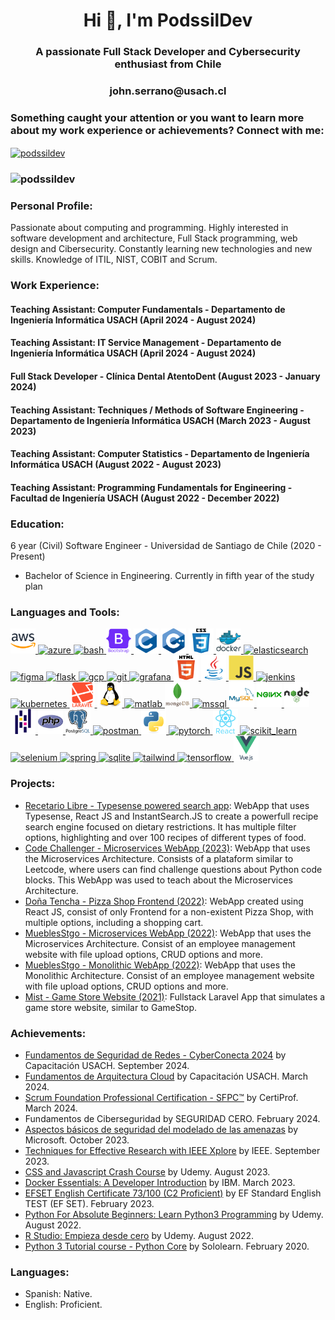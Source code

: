 <h1 align="center">Hi 👋, I'm PodssilDev</h1>
<h3 align="center">A passionate Full Stack Developer and Cybersecurity enthusiast from Chile</h3>
<h3 align="center">john.serrano@usach.cl</h3>

<h3 align="left">Something caught your attention or you want to learn more about my work experience or achievements? Connect with me:</h3>
<p align="left">
<a href="https://linkedin.com/in/podssildev" target="blank"><img align="center" src="https://raw.githubusercontent.com/rahuldkjain/github-profile-readme-generator/master/src/images/icons/Social/linked-in-alt.svg" alt="podssildev" height="30" width="40" /></a>
</p>
                                                          
<h3 align ="center">
  
<p align="left"> <img src="https://komarev.com/ghpvc/?username=podssildev&label=Profile%20views&color=0e75b6&style=flat" alt="podssildev" /> </p>

<h3 align="left"> Personal Profile: </h3>
<p> Passionate about computing and programming. Highly interested in software development and architecture, Full Stack programming, web
design and Cibersecurity. Constantly learning new technologies and new skills. Knowledge of ITIL, NIST, COBIT and Scrum. </p>

<h3 align="left" > Work Experience: </h3>
<h4> <b>Teaching Assistant: Computer Fundamentals</b> - Departamento de Ingeniería Informática USACH (April 2024 - August 2024) </h4>
<h4> <b> Teaching Assistant: IT Service Management </b> - Departamento de Ingeniería Informática USACH (April 2024 - August 2024) </h4>
<h4> <b> Full Stack Developer </b> - Clínica Dental AtentoDent (August 2023 - January 2024) </h4>
<h4> <b> Teaching Assistant: Techniques / Methods of Software Engineering </b> - Departamento de Ingeniería Informática USACH (March 2023 - August 2023)</h4>
<h4> <b> Teaching Assistant: Computer Statistics </b> - Departamento de Ingeniería Informática USACH (August 2022 - August 2023)</h4>
<h4> <b> Teaching Assistant: Programming Fundamentals for Engineering  </b> - Facultad de Ingeniería USACH (August 2022 - December 2022)</h4>
<h3 align="left">Education:</h3>

<p> 6 year (Civil) Software Engineer - Universidad de Santiago de Chile (2020 - Present) </p>

* Bachelor of Science in Engineering. Currently in fifth year of the study plan

<h3 align="left">Languages and Tools:</h3>

<p align="left"> <a href="https://aws.amazon.com" target="_blank" rel="noreferrer"> <img src="https://raw.githubusercontent.com/devicons/devicon/master/icons/amazonwebservices/amazonwebservices-original-wordmark.svg" alt="aws" width="40" height="40"/> </a> <a href="https://azure.microsoft.com/en-in/" target="_blank" rel="noreferrer"> <img src="https://www.vectorlogo.zone/logos/microsoft_azure/microsoft_azure-icon.svg" alt="azure" width="40" height="40"/> </a> <a href="https://www.gnu.org/software/bash/" target="_blank" rel="noreferrer"> <img src="https://www.vectorlogo.zone/logos/gnu_bash/gnu_bash-icon.svg" alt="bash" width="40" height="40"/> </a> <a href="https://getbootstrap.com" target="_blank" rel="noreferrer"> <img src="https://raw.githubusercontent.com/devicons/devicon/master/icons/bootstrap/bootstrap-plain-wordmark.svg" alt="bootstrap" width="40" height="40"/> </a> <a href="https://www.cprogramming.com/" target="_blank" rel="noreferrer"> <img src="https://raw.githubusercontent.com/devicons/devicon/master/icons/c/c-original.svg" alt="c" width="40" height="40"/> </a> <a href="https://www.w3schools.com/cpp/" target="_blank" rel="noreferrer"> <img src="https://raw.githubusercontent.com/devicons/devicon/master/icons/cplusplus/cplusplus-original.svg" alt="cplusplus" width="40" height="40"/> </a> <a href="https://www.w3schools.com/css/" target="_blank" rel="noreferrer"> <img src="https://raw.githubusercontent.com/devicons/devicon/master/icons/css3/css3-original-wordmark.svg" alt="css3" width="40" height="40"/> </a> <a href="https://www.docker.com/" target="_blank" rel="noreferrer"> <img src="https://raw.githubusercontent.com/devicons/devicon/master/icons/docker/docker-original-wordmark.svg" alt="docker" width="40" height="40"/> </a> <a href="https://www.elastic.co" target="_blank" rel="noreferrer"> <img src="https://www.vectorlogo.zone/logos/elastic/elastic-icon.svg" alt="elasticsearch" width="40" height="40"/> </a> <a href="https://www.figma.com/" target="_blank" rel="noreferrer"> <img src="https://www.vectorlogo.zone/logos/figma/figma-icon.svg" alt="figma" width="40" height="40"/> </a> <a href="https://flask.palletsprojects.com/" target="_blank" rel="noreferrer"> <img src="https://www.vectorlogo.zone/logos/pocoo_flask/pocoo_flask-icon.svg" alt="flask" width="40" height="40"/> </a> <a href="https://cloud.google.com" target="_blank" rel="noreferrer"> <img src="https://www.vectorlogo.zone/logos/google_cloud/google_cloud-icon.svg" alt="gcp" width="40" height="40"/> </a> <a href="https://git-scm.com/" target="_blank" rel="noreferrer"> <img src="https://www.vectorlogo.zone/logos/git-scm/git-scm-icon.svg" alt="git" width="40" height="40"/> </a> <a href="https://grafana.com" target="_blank" rel="noreferrer"> <img src="https://www.vectorlogo.zone/logos/grafana/grafana-icon.svg" alt="grafana" width="40" height="40"/> </a> <a href="https://www.w3.org/html/" target="_blank" rel="noreferrer"> <img src="https://raw.githubusercontent.com/devicons/devicon/master/icons/html5/html5-original-wordmark.svg" alt="html5" width="40" height="40"/> </a> <a href="https://www.java.com" target="_blank" rel="noreferrer"> <img src="https://raw.githubusercontent.com/devicons/devicon/master/icons/java/java-original.svg" alt="java" width="40" height="40"/> </a> <a href="https://developer.mozilla.org/en-US/docs/Web/JavaScript" target="_blank" rel="noreferrer"> <img src="https://raw.githubusercontent.com/devicons/devicon/master/icons/javascript/javascript-original.svg" alt="javascript" width="40" height="40"/> </a> <a href="https://www.jenkins.io" target="_blank" rel="noreferrer"> <img src="https://www.vectorlogo.zone/logos/jenkins/jenkins-icon.svg" alt="jenkins" width="40" height="40"/> </a> <a href="https://kubernetes.io" target="_blank" rel="noreferrer"> <img src="https://www.vectorlogo.zone/logos/kubernetes/kubernetes-icon.svg" alt="kubernetes" width="40" height="40"/> </a> <a href="https://laravel.com/" target="_blank" rel="noreferrer"> <img src="https://raw.githubusercontent.com/devicons/devicon/master/icons/laravel/laravel-plain-wordmark.svg" alt="laravel" width="40" height="40"/> </a> <a href="https://www.linux.org/" target="_blank" rel="noreferrer"> <img src="https://raw.githubusercontent.com/devicons/devicon/master/icons/linux/linux-original.svg" alt="linux" width="40" height="40"/> </a> <a href="https://www.mathworks.com/" target="_blank" rel="noreferrer"> <img src="https://upload.wikimedia.org/wikipedia/commons/2/21/Matlab_Logo.png" alt="matlab" width="40" height="40"/> </a> <a href="https://www.mongodb.com/" target="_blank" rel="noreferrer"> <img src="https://raw.githubusercontent.com/devicons/devicon/master/icons/mongodb/mongodb-original-wordmark.svg" alt="mongodb" width="40" height="40"/> </a> <a href="https://www.microsoft.com/en-us/sql-server" target="_blank" rel="noreferrer"> <img src="https://www.svgrepo.com/show/303229/microsoft-sql-server-logo.svg" alt="mssql" width="40" height="40"/> </a> <a href="https://www.mysql.com/" target="_blank" rel="noreferrer"> <img src="https://raw.githubusercontent.com/devicons/devicon/master/icons/mysql/mysql-original-wordmark.svg" alt="mysql" width="40" height="40"/> </a> <a href="https://www.nginx.com" target="_blank" rel="noreferrer"> <img src="https://raw.githubusercontent.com/devicons/devicon/master/icons/nginx/nginx-original.svg" alt="nginx" width="40" height="40"/> </a> <a href="https://nodejs.org" target="_blank" rel="noreferrer"> <img src="https://raw.githubusercontent.com/devicons/devicon/master/icons/nodejs/nodejs-original-wordmark.svg" alt="nodejs" width="40" height="40"/> </a> <a href="https://pandas.pydata.org/" target="_blank" rel="noreferrer"> <img src="https://raw.githubusercontent.com/devicons/devicon/2ae2a900d2f041da66e950e4d48052658d850630/icons/pandas/pandas-original.svg" alt="pandas" width="40" height="40"/> </a> <a href="https://www.php.net" target="_blank" rel="noreferrer"> <img src="https://raw.githubusercontent.com/devicons/devicon/master/icons/php/php-original.svg" alt="php" width="40" height="40"/> </a> <a href="https://www.postgresql.org" target="_blank" rel="noreferrer"> <img src="https://raw.githubusercontent.com/devicons/devicon/master/icons/postgresql/postgresql-original-wordmark.svg" alt="postgresql" width="40" height="40"/> </a> <a href="https://postman.com" target="_blank" rel="noreferrer"> <img src="https://www.vectorlogo.zone/logos/getpostman/getpostman-icon.svg" alt="postman" width="40" height="40"/> </a> <a href="https://www.python.org" target="_blank" rel="noreferrer"> <img src="https://raw.githubusercontent.com/devicons/devicon/master/icons/python/python-original.svg" alt="python" width="40" height="40"/> </a> <a href="https://pytorch.org/" target="_blank" rel="noreferrer"> <img src="https://www.vectorlogo.zone/logos/pytorch/pytorch-icon.svg" alt="pytorch" width="40" height="40"/> </a> <a href="https://reactjs.org/" target="_blank" rel="noreferrer"> <img src="https://raw.githubusercontent.com/devicons/devicon/master/icons/react/react-original-wordmark.svg" alt="react" width="40" height="40"/> </a> <a href="https://scikit-learn.org/" target="_blank" rel="noreferrer"> <img src="https://upload.wikimedia.org/wikipedia/commons/0/05/Scikit_learn_logo_small.svg" alt="scikit_learn" width="40" height="40"/> </a> <a href="https://www.selenium.dev" target="_blank" rel="noreferrer"> <img src="https://raw.githubusercontent.com/detain/svg-logos/780f25886640cef088af994181646db2f6b1a3f8/svg/selenium-logo.svg" alt="selenium" width="40" height="40"/> </a> <a href="https://spring.io/" target="_blank" rel="noreferrer"> <img src="https://www.vectorlogo.zone/logos/springio/springio-icon.svg" alt="spring" width="40" height="40"/> </a> <a href="https://www.sqlite.org/" target="_blank" rel="noreferrer"> <img src="https://www.vectorlogo.zone/logos/sqlite/sqlite-icon.svg" alt="sqlite" width="40" height="40"/> </a> <a href="https://tailwindcss.com/" target="_blank" rel="noreferrer"> <img src="https://www.vectorlogo.zone/logos/tailwindcss/tailwindcss-icon.svg" alt="tailwind" width="40" height="40"/> </a> <a href="https://www.tensorflow.org" target="_blank" rel="noreferrer"> <img src="https://www.vectorlogo.zone/logos/tensorflow/tensorflow-icon.svg" alt="tensorflow" width="40" height="40"/> </a> <a href="https://vuejs.org/" target="_blank" rel="noreferrer"> <img src="https://raw.githubusercontent.com/devicons/devicon/master/icons/vuejs/vuejs-original-wordmark.svg" alt="vuejs" width="40" height="40"/> </a> </p>

<h3> Projects: </h3>

* [Recetario Libre - Typesense powered search app](https://github.com/PodssilDev/RecetarioLibre): WebApp that uses Typesense, React JS and InstantSearch.JS to create a powerfull recipe search engine focused on dietary restrictions. It has multiple filter options, highlighting and over 100 recipes of different types of food.
* [Code Challenger - Microservices WebApp (2023)](https://github.com/PodssilDev/ayudantias-tingeso-mingeso/tree/main/pep3): WebApp that uses the Microservices Architecture. Consists of a plataform similar to Leetcode, where users can find challenge questions about Python code blocks. This WebApp was used to teach about the Microservices Architecture.
* [Doña Tencha - Pizza Shop Frontend (2022)](https://github.com/PodssilDev/DonaTencha_Pizzeria): WebApp created using React JS, consist of only Frontend for a non-existent Pizza Shop, with multiple options, including a shopping cart.
* [MueblesStgo - Microservices WebApp (2022)](https://github.com/PodssilDev/MueblesStgo_Microservicios): WebApp that uses the Microservices Architecture. Consist of an employee management website with file upload options, CRUD options and more.
* [MueblesStgo - Monolithic WebApp (2022)](https://github.com/PodssilDev/MueblesStgo_Monolitico): WebApp that uses the Monolithic Architecture. Consist of an employee management website with file upload options, CRUD options and more.
* [Mist - Game Store Website (2021)](https://github.com/nic0q/Mist): Fullstack Laravel App that simulates a game store website, similar to GameStop.

<h3> Achievements: </h3>

* [Fundamentos de Seguridad de Redes - CyberConecta 2024](https://www.credly.com/badges/ebdee040-7843-4fa9-95d6-71a51ece7bd0/public_url) by Capacitación USACH. September 2024.
* [Fundamentos de Arquitectura Cloud](https://www.credly.com/badges/4bf0af31-ecec-4cb6-a1c0-146138115e3e/public_url) by Capacitación USACH. March 2024.
* [Scrum Foundation Professional Certification - SFPC™](https://www.credly.com/badges/730abb26-dfff-41af-9963-ab9768a163bf/linked_in_profile) by CertiProf. March 2024.
* Fundamentos de Ciberseguridad by SEGURIDAD CERO. February 2024.
* [Aspectos básicos de seguridad del modelado de las amenazas](https://learn.microsoft.com/es-mx/users/JohnSerranoCarrasco-3952/achievements/VKJEGXLM) by Microsoft. October 2023.
* [Techniques for Effective Research with IEEE Xplore](https://www.linkedin.com/in/podssildev/details/certifications/1705700135691/single-media-viewer/?profileId=ACoAAEIFFt8BBrbtTgPsy0OZyspncQJ6bhFBmDE) by IEEE. September 2023.
* [CSS and Javascript Crash Course](https://www.udemy.com/certificate/UC-1918722e-5099-4c2e-8e61-a09cd86ce214/) by Udemy. August 2023.
* [Docker Essentials: A Developer Introduction](https://www.credly.com/badges/6be29416-c494-482a-8ec0-f605a4bae9e9/linked_in_profile) by IBM. March 2023.
* [EFSET English Certificate 73/100 (C2 Proficient)](https://www.efset.org/cert/f1F5SG) by EF Standard English TEST (EF SET). February 2023.
* [Python For Absolute Beginners: Learn Python3 Programming](https://www.udemy.com/certificate/UC-a35e1c32-af56-4052-9bac-038d779e9a5d/) by Udemy. August 2022.
* [R Studio: Empieza desde cero](https://www.udemy.com/certificate/UC-999cf23e-b5be-463e-bdb1-c110b0fda9d5/) by Udemy. August 2022.
* [Python 3 Tutorial course - Python Core](https://www.sololearn.com/es/certificates/CT-NLIOXVVQ) by Sololearn. February 2020.

<h3> Languages: </h3>

* Spanish: Native.
* English: Proficient.
